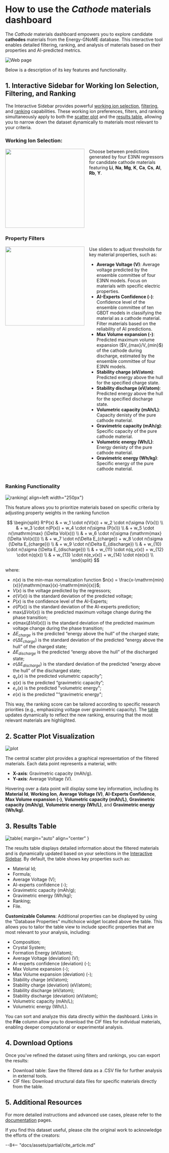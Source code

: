 # How to use the *Cathode* materials dashboard

<div class="grid cards" markdown>

The *Cathode* materials dashboard empowers you to explore candidate **cathodes** materials from the Energy-GNoME database. This interactive tool enables detailed filtering, ranking, and analysis of materials based on their properties and AI-predicted metrics.

</div>

<div class="grid cards" markdown>

![Web page](../../assets/img/cathodes/webpage.jpeg)

</div>

<div class="grid cards" markdown>

Below is a description of its key features and functionality.

</div>

## 1. Interactive Sidebar for Working Ion Selection, Filtering, and Ranking

The Interactive Sidebar provides powerful [working ion selection](#working-ion-selection), [filtering](#property-filters), and [ranking](#ranking-functionality) capabilities. These working ion preferences, filters, and ranking simultaneously apply to both the [scatter plot](#2-scatter-plot-visualization) and the [results table](#3-results-table), allowing you to narrow down the dataset dynamically to materials most relevant to your criteria.

### Working Ion Selection:
<div style="display: flex; align-items: start;">
    <img src="../../../assets/img/cathodes/selector.gif" width="250px" style="margin-right: 15px; object-fit: contain;"/>
    <div>
        Choose between predictions generated by four E3NN regressors for candidate cathode materials featuring <strong>Li</strong>, <strong>Na</strong>, <strong>Mg</strong>, <strong>K</strong>, <strong>Ca</strong>, <strong>Cs</strong>, <strong>Al</strong>, <strong>Rb</strong>, <strong>Y</strong>.
    </div>
</div>

### Property Filters
<div style="display: flex; align-items: start;">
    <img src="../../../assets/img/cathodes/properties.gif" width="250px" style="margin-right: 15px; object-fit: contain;"/>
    <div>
        Use sliders to adjust thresholds for key material properties, such as:
        <ul>
            <li><strong>Average Voltage (V)</strong>: Average voltage predicted by the ensemble committee of four E3NN models. Focus on materials with specific electric properties.</li>
            <li><strong>AI-Experts Confidence (-)</strong>: Confidence level of the ensemble committee of ten GBDT models in classifying the material as a cathode material. Filter materials based on the reliability of AI predictions.</li>
            <li><strong>Max Volume expansion (-)</strong>: Predicted maximum volume expansion ($V_{max}/V_{min}$) of the cathode during discharge, estimated by the ensemble committee of four E3NN models.</li>
            <li><strong>Stability charge (eV/atom)</strong>: Predicted energy above the hull for the specified charge state.</li>
            <li><strong>Stability discharge (eV/atom)</strong>: Predicted energy above the hull for the specified discharge state.</li>
            <li><strong>Volumetric capacity (mAh/L)</strong>: Capacity denisty of the pure cathode material.</li>
            <li><strong>Gravimetric capacity (mAh/g)</strong>: Specific capacity of the pure cathode material.</li>
            <li><strong>Volumetric energy (Wh/L)</strong>: Energy denisty of the pure cathode material.</li>
            <li><strong>Gravimetric energy (Wh/kg)</strong>: Specific energy of the pure cathode material.</li>
        </ul>
    </div>
</div>

### Ranking Functionality

![ranking](../../assets/img/cathodes/ranking.gif){ align=left width="250px"}

This feature allows you to prioritize materials based on specific criteria by adjusting property weights in the ranking function

$$
\begin{split}
R^P(x) & = w_1 \cdot n(V(x)) + w_2 \cdot n(\sigma (V(x))) \\
& + w_3 \cdot n(P(x)) + w_4 \cdot n(\sigma (P(x))) \\
& + w_5 \cdot n(\mathrm{max} (\Delta Vol(x))) \\
& + w_6 \cdot n(\sigma (\mathrm{max} (\Delta Vol(x)))) \\
& + w_7 \cdot n(\Delta E_{charge}) + w_8 \cdot n(\sigma (\Delta E_{charge})) \\
& + w_9 \cdot n(\Delta E_{discharge}) \\
& + w_{10} \cdot n(\sigma (\Delta E_{discharge})) \\
& + w_{11} \cdot n(q_v(x)) + w_{12} \cdot n(q(x)) \\
& + w_{13} \cdot n(e_v(x)) + w_{14} \cdot n(e(x)) \\
\end{split}
$$

where:

* $n(x)$ is the min-max normalization function $n(x) = \frac{x-\mathrm{min}(x)}{\mathrm{max}(x)-\mathrm{min}(x)}$;
* $V(x)$ is the voltage predicted by the regressors;
* $\sigma (V(x))$ is the standard deviation of the predicted voltage;
* $P(x)$ is the confidence level of the AI-Experts;
* $\sigma (P(x))$ is the standard deviation of the AI-experts prediction;
* $\mathrm{max} (\Delta Vol(x))$ is the predicted maximum voltage change during the phase transition;
* $\sigma (\mathrm{max} (\Delta Vol(x)))$ is the standard deviation of the predicted maximum voltage change during the phase transition;
* $\Delta E_{charge}$ is the predicted “energy above the hull” of the charged state;
* $\sigma (\Delta E_{charge})$ is the standard deviation of the predicted “energy above the hull” of the charged state;
* $\Delta E_{discharge}$ is the predicted “energy above the hull” of the discharged state;
* $\sigma (\Delta E_{discharge})$ is the standard deviation of the predicted “energy above the hull” of the discharged state;
* $q_v(x)$ is the predicted volumetric capacity”;
* $q(x)$ is the predicted “gravimetric capacity”;
* $e_v(x)$ is the predicted "volumetric energy";
* $e(x)$ is the predicted "“gravimetric energy";


This way, the ranking score can be tailored according to specific research priorities (e.g., emphasizing voltage over gravimetric capacity).
The [table](#3-results-table) updates dynamically to reflect the new ranking, ensuring that the most relevant materials are highlighted.

## 2. Scatter Plot Visualization

![plot](../../assets/img/cathodes/plot.gif)

The central scatter plot provides a graphical representation of the filtered materials.
Each data point represents a material, with:

* **X-axis**: Gravimetric capacity (mAh/g).
* **Y-axis**: Average Voltage (V).

Hovering over a data point will display some key information, including its **Material Id**, **Working Ion**, **Average Voltage (V)**, **AI-Experts Confidence**, **Max Volume expansion (-)**, **Volumetric capacity (mAh/L)**, **Gravimetric capacity (mAh/g)**, **Volumetric energy (Wh/L)**, and **Gravimetric energy (Wh/kg)**.

## 3. Results Table

![table](../../assets/img/cathodes/table.gif){ margin="auto" align="center" }

The results table displays detailed information about the filtered materials and is dynamically updated based on your selections in the [Interactive Sidebar](#1-interactive-sidebar-for-working-ion-selection-filtering-and-ranking).
By default, the table shows key properties such as:

* Material Id;
* Formula;
* Average Voltage (V);
* AI-experts confidence (-);
* Gravimetric capacity (mAh/g);
* Gravimetric energy (Wh/kg);
* Ranking;
* File.

**Customizable Columns**: Additional properties can be displayed by using the "Database Properties" multichoice widget located above the table. This allows you to tailor the table view to include specific properties that are most relevant to your analysis, including:

* Composition;
* Crystal System;
* Formation Energy (eV/atom);
* Average Voltage (deviation) (V);
* AI-experts confidence (deviation) (-);
* Max Volume expansion (-);
* Max Volume expansion (deviation) (-);
* Stability charge (eV/atom);
* Stability charge (deviation) (eV/atom);
* Stability discharge (eV/atom);
* Stability discharge (deviation) (eV/atom);
* Volumetric capacity (mAh/L);
* Volumetric energy (Wh/L).

You can sort and analyze this data directly within the dashboard.
Links in the **File** column allow you to download the *CIF* files for individual materials, enabling deeper computational or experimental analysis.

## 4. Download Options

Once you've refined the dataset using filters and rankings, you can export the results:

* Download table: Save the filtered data as a .CSV file for further analysis in external tools.
* CIF files: Download structural data files for specific materials directly from the table.

## 5. Additional Resources

For more detailed instructions and advanced use cases, please refer to the [documentation](../../docs/index.md) pages.

If you find this dataset useful, please cite the original work to acknowledge the efforts of the creators:


--8<-- "docs/assets/partial/cite_article.md"
